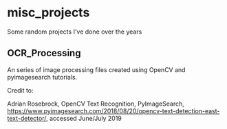 # misc_projects
Some random projects I've done over the years
## OCR_Processing
An series of image processing files created using OpenCV and pyimagesearch tutorials. 

Credit to: 

Adrian Rosebrock, OpenCV Text Recognition, PyImageSearch, https://www.pyimagesearch.com/2018/08/20/opencv-text-detection-east-text-detector/, accessed June/July 2019
